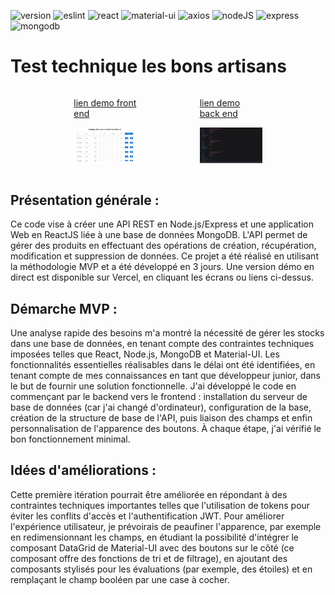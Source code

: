 ![version](https://img.shields.io/badge/version-v0.1.0-blue)
![eslint](https://img.shields.io/badge/eslint-v2.4.2-%23ffa500)
![react](https://img.shields.io/badge/react-v18.2.0-blue)
![material-ui](https://img.shields.io/badge/mui%20-v11.11.1-%230000cd)
![axios](https://img.shields.io/badge/axios-v1.4.0-%23483d8b)
![nodeJS](https://img.shields.io/badge/nodeJS-v18.16.1-%2332cd32)
![express](https://img.shields.io/badge/express-v4.18.2-%23fff6e6)
![mongodb](https://img.shields.io/badge/mongodb%20-v%205.6.0-%231a6b1a)

# Test technique les bons artisans

<div style="display:flex; flex-direction: row; justify-content:space-evenly">
<div style="width: 100px">

[lien demo front end](https://test-tech-les-bons-artisans.vercel.app/)

[<img src="./client/images/page%20client%20test.png" width="100%" />](https://test-tech-les-bons-artisans.vercel.app/)

</div>

<div style="width: 100px">

[lien demo back end](https://test-tech-les-bons-artisans-api.vercel.app/phones)

[<img src="./client/images/serveur%20pages.png" width="100%" />](https://test-tech-les-bons-artisans-api.vercel.app/phones)

</div>

</div>

## Présentation générale :

Ce code vise à créer une API REST en Node.js/Express et une application Web en ReactJS liée à une base de données MongoDB. L'API permet de gérer des produits en effectuant des opérations de création, récupération, modification et suppression de données. Ce projet a été réalisé en utilisant la méthodologie MVP et a été développé en 3 jours. Une version démo en direct est disponible sur Vercel, en cliquant les écrans ou liens ci-dessus.

## Démarche MVP :

Une analyse rapide des besoins m'a montré la nécessité de gérer les stocks dans une base de données, en tenant compte des contraintes techniques imposées telles que React, Node.js, MongoDB et Material-UI. Les fonctionnalités essentielles réalisables dans le délai ont été identifiées, en tenant compte de mes connaissances en tant que développeur junior, dans le but de fournir une solution fonctionnelle. J'ai développé le code en commençant par le backend vers le frontend : installation du serveur de base de données (car j'ai changé d'ordinateur), configuration de la base, création de la structure de base de l'API, puis liaison des champs et enfin personnalisation de l'apparence des boutons. À chaque étape, j'ai vérifié le bon fonctionnement minimal.

## Idées d'améliorations :

Cette première itération pourrait être améliorée en répondant à des contraintes techniques importantes telles que l'utilisation de tokens pour éviter les conflits d'accès et l'authentification JWT. Pour améliorer l'expérience utilisateur, je prévoirais de peaufiner l'apparence, par exemple en redimensionnant les champs, en étudiant la possibilité d'intégrer le composant DataGrid de Material-UI avec des boutons sur le côté (ce composant offre des fonctions de tri et de filtrage), en ajoutant des composants stylisés pour les évaluations (par exemple, des étoiles) et en remplaçant le champ booléen par une case à cocher.
